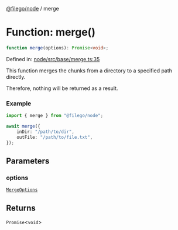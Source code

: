 [@filego/node](../README.md) / merge

# Function: merge()

```ts
function merge(options): Promise<void>;
```

Defined in: [node/src/base/merge.ts:35](https://github.com/alpheusday/filego.js/blob/1095b0b506cd20e40c6b51a386af0e8a45d893fb/packages/node/src/base/merge.ts#L35)

This function merges the chunks from a directory to a specified path directly.

Therefore, nothing will be returned as a result.

### Example

```ts
import { merge } from "@filego/node";

await merge({
    inDir: "/path/to/dir",
    outFile: "/path/to/file.txt",
});
```

## Parameters

### options

[`MergeOptions`](../type-aliases/MergeOptions.md)

## Returns

`Promise`\<`void`\>
